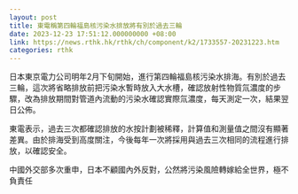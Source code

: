 ```yaml
---
layout: post
title: 東電稱第四輪福島核污染水排放將有別於過去三輪
date: 2023-12-23 17:51:12.000000000 +08:00
link: https://news.rthk.hk/rthk/ch/component/k2/1733557-20231223.htm
categories: rthk
---
```


日本東京電力公司明年2月下旬開始，進行第四輪福島核污染水排海。有別於過去三輪，這次將省略排放前把污染水暫時放入大水槽，確認放射性物質氚濃度的步驟，改為排放期間對管道內流動的污染水確認實際氚濃度，每天測定一次，結果翌日公佈。

東電表示，過去三次都確認排放的水按計劃被稀釋，計算值和測量值之間沒有顯著差異。由於排海受到高度關注，今後每年一次將採用與過去三次相同的流程進行排放，以確認安全。

中國外交部多次重申，日本不顧國內外反對，公然將污染風險轉嫁給全世界，極不負責任
